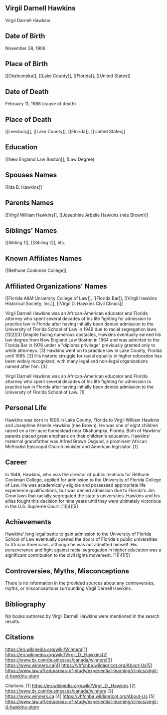 ## Virgil Darnell Hawkins
Virgil Darnell Hawkins

## Date of Birth
November 28, 1906

## Place of Birth
[[Okahumpka]], [[Lake County]], [[Florida]], [[United States]]

## Date of Death
February 11, 1988 (cause of death)

## Place of Death
[[Leesburg]], [[Lake County]], [[Florida]], [[United States]]

## Education
[[New England Law Boston]], (Law Degree)

## Spouses Names
[[Ida B. Hawkins]]

## Parents Names
[[Virgil William Hawkins]], [[Josephine Arbelle Hawkins (née Brown)]]

## Siblings' Names
[[Sibling 1]], [[Sibling 2]], etc.

## Known Affiliates Names
[[Bethune Cookman College]]

## Affiliated Organizations' Names
[[Florida A&M University College of Law]], [[Florida Bar]], [[Virgil Hawkins Historical Society, Inc.]], [[Virgil D. Hawkins Civil Clinics]]

Virgil Darnell Hawkins was an African-American educator and Florida attorney who spent several decades of his life fighting for admission to practice law in Florida after having initially been denied admission to the University of Florida School of Law in 1949 due to racial segregation laws. [1][2][3] Despite facing numerous obstacles, Hawkins eventually earned his law degree from New England Law Boston in 1964 and was admitted to the Florida Bar in 1976 under a "diploma privilege" previously granted only to white attorneys. [3] Hawkins went on to practice law in Lake County, Florida until 1985. [3] His historic struggle for racial equality in higher education has been widely recognized, with many legal and non-legal organizations named after him. [3]

Virgil Darnell Hawkins was an African-American educator and Florida attorney who spent several decades of his life fighting for admission to practice law in Florida after having initially been denied admission to the University of Florida School of Law. [1]

## Personal Life
Hawkins was born in 1906 in Lake County, Florida to Virgil William Hawkins and Josephine Arbelle Hawkins (née Brown). He was one of eight children raised on a ten-acre homestead near Okahumpka, Florida. Both of Hawkins' parents placed great emphasis on their children's education. Hawkins' maternal grandfather was Alfred Brown Osgood, a prominent African Methodist Episcopal Church minister and American legislator. [1]

## Career
In 1949, Hawkins, who was the director of public relations for Bethune Cookman College, applied for admission to the University of Florida College of Law. He was academically eligible and possessed appropriate life experience qualifications, but was denied admission due to Florida's Jim Crow laws that racially segregated the state's universities. Hawkins and his allies fought this decision for nine years until they were ultimately victorious in the U.S. Supreme Court. [1][4][5]

## Achievements
Hawkins' long legal battle to gain admission to the University of Florida School of Law eventually opened the doors of Florida's public universities to African Americans, although he was not admitted himself. His perseverance and fight against racial segregation in higher education was a significant contribution to the civil rights movement. [1][4][5]

## Controversies, Myths, Misconceptions
There is no information in the provided sources about any controversies, myths, or misconceptions surrounding Virgil Darnell Hawkins.

## Bibliography
No books authored by Virgil Darnell Hawkins were mentioned in the search results.

## Citations 
https://en.wikipedia.org/wiki/Winners[1] https://en.wikipedia.org/wiki/Virgil_D._Hawkins[2] https://www.tjx.com/businesses/canada/winners[3] https://www.winners.ca[4] https://vhfcnba.wildapricot.org/About-Us[5] https://www.law.ufl.edu/areas-of-study/experiential-learning/clinics/virgil-d-hawkins-story

Citations:
[1] https://en.wikipedia.org/wiki/Virgil_D._Hawkins
[2] https://www.tjx.com/businesses/canada/winners
[3] https://www.winners.ca
[4] https://vhfcnba.wildapricot.org/About-Us
[5] https://www.law.ufl.edu/areas-of-study/experiential-learning/clinics/virgil-d-hawkins-story